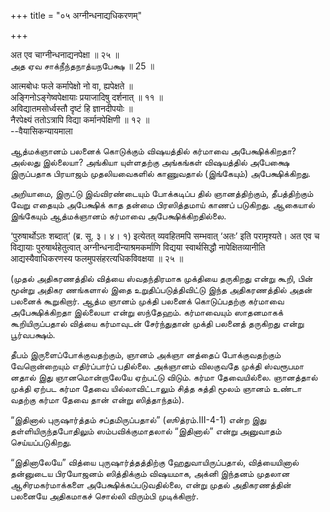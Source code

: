 +++
title = "०५ अग्नीन्धनाद्यधिकरणम्"

+++

अत एव चाग्नीन्धनाद्यनपेक्षा ॥ २५ ॥  
அத ஏவ சாக்நீந்தநாத்யநபேக்ஷ ॥ 25 ॥

आत्मबोधः फले कर्मापेक्षो नो वा, ह्यपेक्षते ॥  
अङ्गिनोऽङ्गेष्वपेक्षायाः प्रयाजादिषु दर्शनात् ॥ ११ ॥  
अविद्यातमसोर्ध्वस्तौ दृष्टं हि ज्ञानदीपयोः ॥  
नैरपेक्ष्यं ततोऽत्रापि विद्या कर्मानपेक्षिणी ॥ १२ ॥  
--वैयासिकन्यायमाला

ஆத்மக்ஞானம் பலனைக் கொடுக்கும் விஷயத்தில் கர்மாவை அபேக்ஷிக்கிறதா? அல்லது
இல்லையா? அங்கியா யுள்ளதற்கு அங்கங்கள் விஷயத்தில் அபேக்ஷை இருப்பதாக
பிரயாஜம் முதலியவைகளில் காணுவதால் (இங்கேயும்) அபேக்ஷிக்கிறது.

அறியாமை, இருட்டு இவ்விரண்டையும் போக்கடிப்ப தில் ஞானத்திற்கும்,
தீபத்திற்கும் வேறு எதையும் அபேக்ஷிக் காத தன்மை பிரஸித்தமாய் காணப்
படுகிறது. ஆகையால் இங்கேயும் ஆத்மக்ஞானம் கர்மாவை அபேக்ஷிக்கிறதில்லை.

‘पुरुषार्थोऽतः शब्दात्’ (ब्र. सू. ३। ४। १) इत्येतत् व्यवहितमपि
सम्भवात् ‘अतः’ इति परामृश्यते। अत एव च विद्यायाः पुरुषार्थहेतुत्वात्
अग्नीन्धनादीन्याश्रमकर्माणि विद्यया स्वार्थसिद्धौ नापेक्षितव्यानीति
आद्यस्यैवाधिकरणस्य फलमुपसंहरत्यधिकविवक्षया ॥ २५ ॥

(முதல் அதிகரணத்தில் வித்யை ஸ்வதந்திரமாக முக்தியை தருகிறது என்று கூறி,
பின் மூன்று அதிகர ணங்களால் இதை உறுதிப்படுத்திவிட்டு இந்த அதிகரணத்தில்
அதன் பலனைக் கூறுகிறார். ஆத்ம ஞானம் முக்தி பலனைக் கொடுப்பதற்கு கர்மாவை
அபேக்ஷிக்கிறதா இல்லையா என்று ஸந்தேஹம். கர்மாவையும் ஸாதனமாகக்
கூறியிருப்பதால் வித்யை கர்மாவுடன் சேர்ந்துதான் முக்தி பலனைத் தருகிறது
என்று பூர்வபக்ஷம்.

தீபம் இருளைப்போக்குவதற்கும், ஞானம் அக்ஞா னத்தைப் போக்குவதற்கும்
வேறொன்றையும் எதிர்ப்பார்ப் பதில்லை. அக்ஞானம் விலகுவதே முக்தி ஸ்வரூபமா
னதால் இது ஞானமொன்றாலேயே ஏற்பட்டு விடும். கர்மா தேவையில்லை. ஞானத்தால்
முக்தி ஏற்பட கர்மா தேவை யில்லாவிட்டாலும் சித்த சுத்தி மூலம் ஞானம் உண்டா
வதற்கு கர்மா தேவை தான் என்று ஸித்தாந்தம்).

“இதினால் புருஷார்த்தம் சப்தமிருப்பதால்” (ஸூத்ரம்.III-4-1) என்ற இது
தள்ளியிருந்தபோதிலும் ஸம்பவிக்குமாதலால் “இதினால்” என்று அனுவாதம்
செய்யப்படுகிறது.

“இதினாலேயே” வித்யை புருஷார்த்தத்திற்கு ஹேதுவாயிருப்பதால், வித்யையினால்
தன்னுடைய பிரயோஜனம் ஸித்திக்கும் விஷயமாக, அக்னி இந்தனம் முதலான
ஆசிரமகர்மாக்களை அபேக்ஷிக்கப்படுவதில்லை, என்று முதல் அதிகரணத்தின் பலனையே
அதிகமாகச் சொல்லி விரும்பி முடிக்கிறார்.
